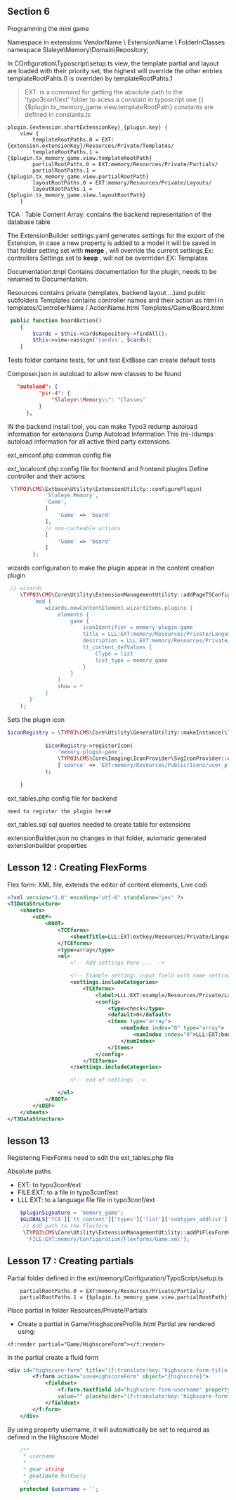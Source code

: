 ## Section 6
Programming the mini game

Namespace in extensions
VendorName \ ExtensionName \ FolderInClasses\
namespace Slaleye\Memory\Domain\Repository;


In COnfiguration\Typoscript\setup.ts
view, the template partial and layout are loaded
with their priority set, the highest will override the other entries
templateRootPahts.0 is overriden by templateRootPahts.1

> EXT: is a command for getting the absolute path to the 'typo3conf/ext' folder
 to acess a constant in typoscript use {}
{$plugin.tx_memory_game.view.templateRootPath}
constants are defined in constants.ts
````
plugin.{extension.shortExtensionKey}_{plugin.key} {
    view {
        templateRootPaths.0 = EXT:{extension.extensionKey}/Resources/Private/Templates/
        templateRootPaths.1 = {$plugin.tx_memory_game.view.templateRootPath}
        partialRootPaths.0 = EXT:memory/Resources/Private/Partials/
        partialRootPaths.1 = {$plugin.tx_memory_game.view.partialRootPath}
        layoutRootPaths.0 = EXT:memory/Resources/Private/Layouts/
        layoutRootPaths.1 = {$plugin.tx_memory_game.view.layoutRootPath}
    }

````

TCA : Table Content Array: contains the backend
 representation of the database table
 
 The ExtensionBuilder
 settings.yaml
 generates settings for the export of the Extension, in case a new property
 is added to a model it will be saved in that folder
 setting set with **merge** , will override the current settings,Ex: controllers
 Settings set to **keep** , will not be overrriden EX: Templates
 
 Documentation.tmpl
 Contains documentation for the plugin,
  needs to be renamed to Documentation.
  
  Resources
  contains private (templates, backend layout ...)and public subfolders
  Templates contains controller names and their action as html
  In templates/ControllerName / ActionName.html
  Templates/Game/Board.html
  
  
  ````php
   public function boardAction()
      {
          $cards = $this->cardsRepository->findAll();
          $this->view->assign('cardss', $cards);
      }
  ````
  
  Tests folder contains tests, for unit test
  ExtBase can create default tests 
  
  Composer.json
  in autoload to allow new classes to be found
  ````json
     "autoload": {
            "psr-4": {
                "Slaleye\\Memory\\": "Classes"
            }
        },
````
IN the backend install tool, you can make Typo3 redump autoload information
for extensions
Dump Autoload Information
This (re-)dumps autoload information for all active third party extensions.

ext_emconf.php
common config file

ext_localconf.php
    config file for frontend and frontend plugins
Define controller and their actions
````php
 \TYPO3\CMS\Extbase\Utility\ExtensionUtility::configurePlugin(
            'Slaleye.Memory',
            'Game',
            [
                'Game' => 'board'
            ],
            // non-cacheable actions
            [
                'Game' => 'board'
            ]
        );
````


wizards configuration to make the plugin appear in the content creation plugin

````php
 // wizards
    \TYPO3\CMS\Core\Utility\ExtensionManagementUtility::addPageTSConfig(
        'mod {
            wizards.newContentElement.wizardItems.plugins {
                elements {
                    game {
                        iconIdentifier = memory-plugin-game
                        title = LLL:EXT:memory/Resources/Private/Language/locallang_db.xlf:tx_memory_game.name
                        description = LLL:EXT:memory/Resources/Private/Language/locallang_db.xlf:tx_memory_game.description
                        tt_content_defValues {
                            CType = list
                            list_type = memory_game
                        }
                    }
                }
                show = *
            }
       }'
    );

````

Sets the plugin icon

`````php 
$iconRegistry = \TYPO3\CMS\Core\Utility\GeneralUtility::makeInstance(\TYPO3\CMS\Core\Imaging\IconRegistry::class);
		
			$iconRegistry->registerIcon(
				'memory-plugin-game',
				\TYPO3\CMS\Core\Imaging\IconProvider\SvgIconProvider::class,
				['source' => 'EXT:memory/Resources/Public/Icons/user_plugin_game.svg']
			);
		
    }
`````
ext_tables.php
    config file for backend 
    
    need to register the plugin here#
 ext_tables.sql
  sql queries needed to create table for extensions
  
 extensionBuilder.json
 no changes in that folder, automatic generated extensionbuilder properties
 
## Lesson 12 : Creating FlexForms
Flex form: XML file, extends the editor of content elements, Live codi

````xml
<?xml version="1.0" encoding="utf-8" standalone="yes" ?>
<T3DataStructure>
    <sheets>
        <sDEF>
            <ROOT>
                <TCEforms>
                    <sheetTitle>LLL:EXT:extkey/Resources/Private/Language/Backend.xlf:settings.registration.title</sheetTitle>
                </TCEforms>
                <type>array</type>
                <el>
                    <!-- Add settings here ... -->

                    <!-- Example setting: input field with name settings.timeRestriction -->
                    <settings.includeCategories>
                        <TCEforms>
                            <label>LLL:EXT:example/Resources/Private/Language/Backend.xlf:settings.registration.includeCategories</label>
                            <config>
                                <type>check</type>
                                <default>0</default>
                                <items type="array">
                                    <numIndex index="0" type="array">
                                        <numIndex index="0">LLL:EXT:bootstrap_package/Resources/Private/Language/Backend.xlf:setting.registration.includeCategories.title</numIndex>
                                    </numIndex>
                                </items>
                            </config>
                        </TCEforms>
                    </settings.includeCategories>

                    <!-- end of settings -->

                </el>
            </ROOT>
        </sDEF>
    </sheets>
</T3DataStructure>
````

## lesson 13 
Registering FlexForms
need to edit the ext_tables.php file

Absolute paths
* EXT: to typo3conf/ext
* FILE:EXT: to a file in typo3conf/ext
* LLL:EXT: to a language file file in typo3conf/ext

````php
    $pluginSignature = 'memory_game';
    $GLOBALS['TCA']['tt_content']['types']['list']['subtypes_addlist'][$pluginSignature] = 'pi_flexform';
     // Add path to the Flexform
     \TYPO3\CMS\Core\Utility\ExtensionManagementUtility::addPiFlexFormValue($pluginSignature,
      'FILE:EXT:memory/Configuration/Flexforms/Game.xml');
````

## Lesson 17 : Creating partials

Partial folder defined in the  ext/memory/Configuration/TypoScript/setup.ts

````
    partialRootPaths.0 = EXT:memory/Resources/Private/Partials/
    partialRootPaths.1 = {$plugin.tx_memory_game.view.partialRootPath}
````
Place partial in folder Resources/Private/Partials
- Create a partial  in Game/HisghscoreProfile.html
Partial are rendered using: 
````
<f:render partial="Game/HighscoreForm"></f:render>
````


In the partial create a fluid form 

````xml
<div id="highscore-form" title="{f:translate(key:'highscore-form-title')}">
        <f:form action="saveHighscoreForm" object="{highscore}">
            <fieldset>
                <f:form.textfield id="highscore-form-username" property="username"
                value="" placeholder="{f:translate(key:'highscore-form-username')}" />
            </fieldset>
        </f:form>
    </div>
````

By using property username, it will automatically be set to required as defined in the 
Highscore Model

`````php
    /**
     * username
     * 
     * @var string
     * @validate NotEmpty
     */
    protected $username = '';

`````